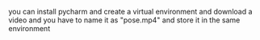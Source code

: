 you can install pycharm and create a virtual environment and download a video and you have to name it as "pose.mp4" and store it in the same environment

